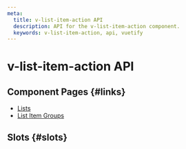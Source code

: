 ```yaml
---
meta:
  title: v-list-item-action API
  description: API for the v-list-item-action component.
  keywords: v-list-item-action, api, vuetify
---
```


# v-list-item-action API

<entry-ad />

## Component Pages {#links}

- [Lists](components/lists)
- [List Item Groups](components/list-item-groups)

## Slots {#slots}

<api-section name="v-list-item-action" section="slots" />

<backmatter />

